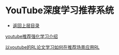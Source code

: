 # YouTube深度学习推荐系统

* [返回上层目录](../industry-application.md)



[youtube推荐强化学习介绍](http://d0evi1.com/youtube-recommend4/)

[以youtube的RL论文学习如何在推荐场景应用RL](https://zhuanlan.zhihu.com/p/77494496)





















